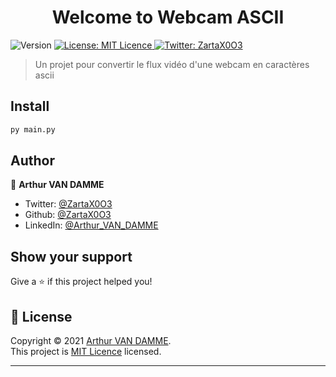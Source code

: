 <h1 align="center">Welcome to Webcam ASCII</h1>
<p>
  <img alt="Version" src="https://img.shields.io/badge/version-0.1.0-blue.svg?cacheSeconds=2592000" />
  <a href="https://github.com/ZartaX0O3/webcam-ascii/blob/main/LICENSE" target="_blank">
    <img alt="License: MIT Licence" src="https://img.shields.io/badge/License-MIT Licence-yellow.svg" />
  </a>
  <a href="https://twitter.com/ZartaX0O3" target="_blank">
    <img alt="Twitter: ZartaX0O3" src="https://img.shields.io/twitter/follow/ZartaX0O3.svg?style=social" />
  </a>
</p>

> Un projet pour convertir le flux vidéo d'une webcam en caractères ascii

## Install

```sh
py main.py
```

## Author

👤 **Arthur VAN DAMME**

* Twitter: [@ZartaX0O3](https://twitter.com/ZartaX0O3)
* Github: [@ZartaX0O3](https://github.com/ZartaX0O3)
* LinkedIn: [@Arthur\_VAN\_DAMME](https://linkedin.com/in/Arthur\_VAN\_DAMME)

## Show your support

Give a ⭐️ if this project helped you!

## 📝 License

Copyright © 2021 [Arthur VAN DAMME](https://github.com/ZartaX0O3).<br />
This project is [MIT Licence](https://github.com/ZartaX0O3/webcam-ascii/blob/main/LICENSE) licensed.

***